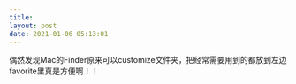 ```yaml
---
title: 
layout: post
date: 2021-01-06 05:13:01
---
```



偶然发现Mac的Finder原来可以customize文件夹，把经常需要用到的都放到左边favorite里真是方便啊！！